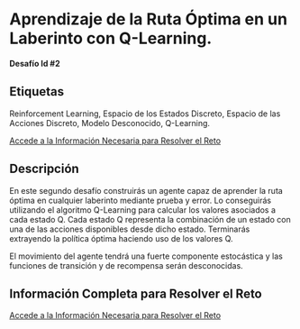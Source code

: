 # Aprendizaje de la Ruta Óptima en un Laberinto con Q-Learning.
**Desafío Id #2**
## Etiquetas
Reinforcement Learning, Espacio de los Estados Discreto, Espacio de las Acciones
Discreto, Modelo Desconocido, Q-Learning.

[Accede a la Información Necesaria para Resolver el Reto](https://monkeyfromthefuture.wordpress.com/aprendizaje-ruta-optima-laberinto-qlearning/ "Descripción Completa del Reto")

## Descripción
En este segundo desafío construirás un agente capaz de aprender la ruta óptima
en cualquier laberinto mediante prueba y error. Lo conseguirás utilizando el
algoritmo Q-Learning para calcular los valores asociados a cada estado Q. Cada
estado Q representa la combinación de un estado con una de las acciones
disponibles desde dicho estado. Terminarás extrayendo la política óptima
haciendo uso de los valores Q.

El movimiento del agente tendrá una fuerte componente estocástica y las
funciones de transición y de recompensa serán desconocidas.

## Información Completa para Resolver el Reto
[Accede a la Información Necesaria para Resolver el Reto](https://monkeyfromthefuture.wordpress.com/aprendizaje-ruta-optima-laberinto-qlearning/ "Descripción Completa del Reto")

